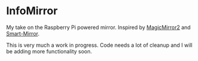 # InfoMirror
My take on the Raspberry Pi powered mirror.
Inspired by [MagicMirror2](https://github.com/MichMich/MagicMirror) and [Smart-Mirror](https://github.com/HackerHouseYT/Smart-Mirror).

This is very much a work in progress. Code needs a lot of cleanup and I will be adding more functionality soon.
